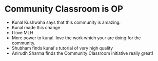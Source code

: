 # Community Classroom is OP

- Kunal Kushwaha says that this community is amazing.
- Kunal made this change
- I love MLH
- More power to kunal. love the work which your are doing for the community.
- Shubham finds kunal's tutorial of very high quality
- Anirudh Sharma finds the Community Classroom initiative really great!
